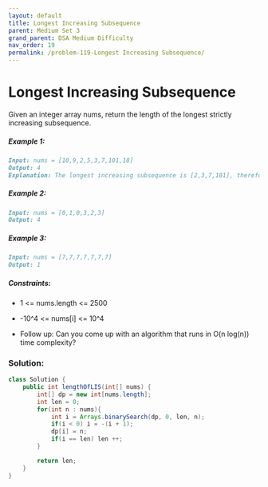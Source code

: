 ```yaml
---
layout: default
title: Longest Increasing Subsequence
parent: Medium Set 3
grand_parent: DSA Medium Difficulty
nav_order: 19
permalink: /problem-119-Longest Increasing Subsequence/
---
```

# Longest Increasing Subsequence
Given an integer array nums, return the length of the longest strictly increasing subsequence.

##### Example 1:
```markdown
Input: nums = [10,9,2,5,3,7,101,18]
Output: 4
Explanation: The longest increasing subsequence is [2,3,7,101], therefore the length is 4.
```
##### Example 2:
```markdown
Input: nums = [0,1,0,3,2,3]
Output: 4
```
##### Example 3:
```markdown
Input: nums = [7,7,7,7,7,7,7]
Output: 1
```
##### Constraints:
* 1 <= nums.length <= 2500
* -10^4 <= nums[i] <= 10^4

* Follow up: Can you come up with an algorithm that runs in O(n log(n)) time complexity?

### Solution:
```java
class Solution {
    public int lengthOfLIS(int[] nums) {
        int[] dp = new int[nums.length];
        int len = 0;
        for(int n : nums){
            int i = Arrays.binarySearch(dp, 0, len, n);
            if(i < 0) i = -(i + 1);
            dp[i] = n;
            if(i == len) len ++;
        }

        return len;
    }
}
```